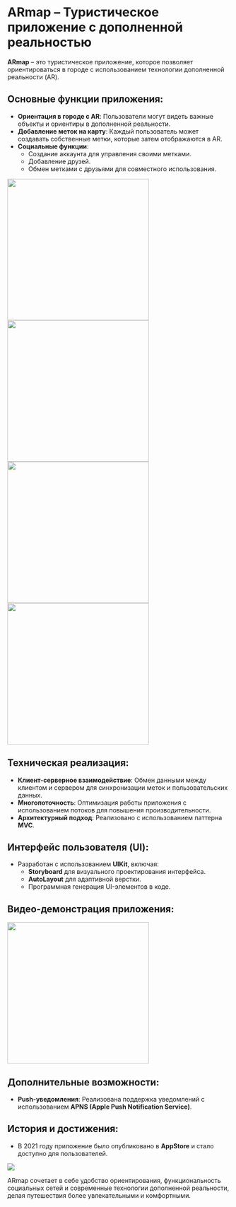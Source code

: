 # ARmap – Туристическое приложение с дополненной реальностью

**ARmap** – это туристическое приложение, которое позволяет ориентироваться в городе с использованием технологии дополненной реальности (AR). 

## Основные функции приложения:
- **Ориентация в городе с AR**: Пользователи могут видеть важные объекты и ориентиры в дополненной реальности.
- **Добавление меток на карту**: Каждый пользователь может создавать собственные метки, которые затем отображаются в AR.
- **Социальные функции**:
  - Создание аккаунта для управления своими метками.
  - Добавление друзей.
  - Обмен метками с друзьями для совместного использования.

<div>
  <img src="demonstration/mainScreen6-5.jpg" width="320">
  <img src="demonstration/addScreen6-5.jpg" width="320">
</div>
<div>
  <img src="demonstration/infoScreen6-5.jpg" width="320">
  <img src="demonstration/accountScreen6-5.jpg" width="320">
</div>

## Техническая реализация:
- **Клиент-серверное взаимодействие**: Обмен данными между клиентом и сервером для синхронизации меток и пользовательских данных.
- **Многопоточность**: Оптимизация работы приложения с использованием потоков для повышения производительности.
- **Архитектурный подход**: Реализовано с использованием паттерна **MVC**.

## Интерфейс пользователя (UI):
- Разработан с использованием **UIKit**, включая:
  - **Storyboard** для визуального проектирования интерфейса.
  - **AutoLayout** для адаптивной верстки.
  - Программная генерация UI-элементов в коде. 

## Видео-демонстрация приложения:
<a href="demonstration/demonstration.mp4">
  <img src="demonstration/mainScreen6-5.jpg" width="320">
</a>

## Дополнительные возможности:
- **Push-уведомления**: Реализована поддержка уведомлений с использованием **APNS (Apple Push Notification Service)**.

## История и достижения:
- В 2021 году приложение было опубликовано в **AppStore** и стало доступно для пользователей.
<img src="demonstration/appStore2021.png">

ARmap сочетает в себе удобство ориентирования, функциональность социальных сетей и современные технологии дополненной реальности, делая путешествия более увлекательными и комфортными.
